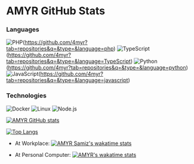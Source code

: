 # AMYR GitHub Stats

### Languages


![PHP](https://img.shields.io/badge/-PHP-000?&logo=PHP&logoColor=00599C)(https://github.com/4myr?tab=repositories&q=&type=&language=php)
![TypeScript](https://img.shields.io/badge/-TypeScript-000?&logo=TypeScript&logoColor=00599C)(https://github.com/4myr?tab=repositories&q=&type=&language=TypeScript)
![Python](https://img.shields.io/badge/-Python-000?&logo=python)(https://github.com/4myr?tab=repositories&q=&type=&language=python)
![JavaScript](https://img.shields.io/badge/-JavaScript-000?&logo=JavaScript&logoColor=ddc508)(https://github.com/4myr?tab=repositories&q=&type=&language=javascript)

### Technologies

![Docker](https://img.shields.io/badge/-Docker-000?&logo=Docker)
![Linux](https://img.shields.io/badge/-Linux-000?&logo=Linux&logoColor=FCC624)
![Node.js](https://img.shields.io/badge/-Node.js-000?&logo=node.js)

[![AMYR GitHub stats](https://github-readme-stats.vercel.app/api?username=4myr&show_icons=true&theme=dark)](https://amyr.ir)

[![Top Langs](https://github-readme-stats.vercel.app/api/top-langs/?username=4myr&layout=compact)](https://amyr.ir)

* At Workplace:
[![AMYR Samiz's wakatime stats](https://github-readme-stats.vercel.app/api/wakatime?username=amyrsamiz)](https://wakatime.com/@amyrsamiz)


* At Personal Computer:
[![AMYR's wakatime stats](https://github-readme-stats.vercel.app/api/wakatime?username=amyr)](https://wakatime.com/@amyr)


[website]: https://amyr.ir/
[instagram]: https://instagram.com/amyrdev
[linkedin]: https://linkedin.com/in/amyrir/
